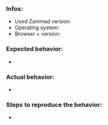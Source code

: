 <!--
Hi there - thanks for filling an issue. Please ensure the following things before creating an issue - thank you! 🤓

- Search existing issues and the CHANGELOG.md for your issue - there might be a solution already
- Make sure to use the latest version of Zammad if possible
- Add the `log/production.log` file from your system. Attention: Make sure no confidential data is in it!

* This textblock will be removed automaticly when you submit the issue*
-->

### Infos:

* Used Zammad version: 
* Operating system: 
* Browser + version: 


### Expected behavior:

* 


### Actual behavior:

* 


### Steps to reproduce the behavior:

* 

